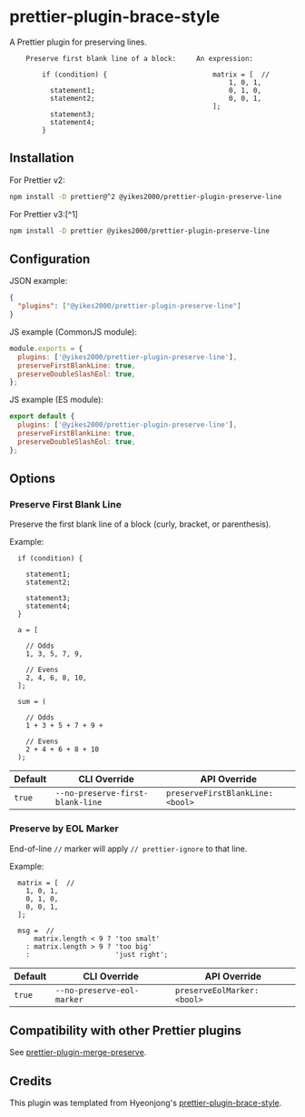 # prettier-plugin-brace-style

A Prettier plugin for preserving lines.

```
    Preserve first blank line of a block:     An expression:

        if (condition) {                          matrix = [  //
                                                      1, 0, 1,
          statement1;                                 0, 1, 0,
          statement2;                                 0, 0, 1,
                                                  ];
          statement3;
          statement4;
        }
```


## Installation

For Prettier v2:

```sh
npm install -D prettier@^2 @yikes2000/prettier-plugin-preserve-line
```

For Prettier v3:[^1]

```sh
npm install -D prettier @yikes2000/prettier-plugin-preserve-line
```


## Configuration

JSON example:

```json
{
  "plugins": ["@yikes2000/prettier-plugin-preserve-line"]
}
```

JS example (CommonJS module):

```javascript
module.exports = {
  plugins: ['@yikes2000/prettier-plugin-preserve-line'],
  preserveFirstBlankLine: true,
  preserveDoubleSlashEol: true,
};
```

JS example (ES module):

```javascript
export default {
  plugins: ['@yikes2000/prettier-plugin-preserve-line'],
  preserveFirstBlankLine: true,
  preserveDoubleSlashEol: true,
};
```

## Options

### Preserve First Blank Line

Preserve the first blank line of a block (curly, bracket, or parenthesis).

Example:
```
  if (condition) {

    statement1;
    statement2;

    statement3;
    statement4;
  }

  a = [

    // Odds
    1, 3, 5, 7, 9,

    // Evens
    2, 4, 6, 8, 10,
  ];

  sum = (

    // Odds
    1 + 3 + 5 + 7 + 9 +

    // Evens
    2 + 4 + 6 + 8 + 10
  );
```
<!-- prettier-ignore -->
Default | CLI&nbsp;Override | API&nbsp;Override
--- | --- | ---
`true` | `--no-preserve-first-blank-line` | `preserveFirstBlankLine: <bool>`

### Preserve by EOL Marker

End-of-line `//` marker will apply `// prettier-ignore` to that line.

Example:
```
  matrix = [  //
    1, 0, 1,
    0, 1, 0,
    0, 0, 1,
  ];

  msg =  //
      matrix.length < 9 ? 'too smalt'
    : matrix.length > 9 ? 'too big'
    :                     'just right';
```
<!-- prettier-ignore -->
Default | CLI&nbsp;Override | API&nbsp;Override
--- | --- | ---
`true` | `--no-preserve-eol-marker` | `preserveEolMarker: <bool>`


## Compatibility with other Prettier plugins

See [prettier-plugin-merge-preserve](https://github.com/yikes2000/prettier-plugin-merge-preserve).


## Credits

This plugin was templated from Hyeonjong's
[prettier-plugin-brace-style](https://github.com/ony3000/prettier-plugin-brace-style).


